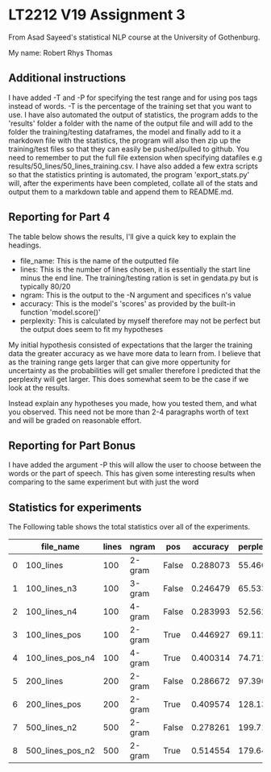 # LT2212 V19 Assignment 3

From Asad Sayeed's statistical NLP course at the University of Gothenburg.

My name: Robert Rhys Thomas

## Additional instructions

I have added -T and -P for specifying the test range and for using pos tags instead of words. -T is the percentage of the training set that you want to use. I have also automated the output of statistics, the program adds to the 'results' folder a folder with the name of the output file and will add to the folder the training/testing dataframes, the model and finally add to it a markdown file with the statistics, the program will also then zip up the training/test files so that they can easily be pushed/pulled to github. You need to remember to put the full file extension when specifying datafiles e.g results/50_lines/50_lines_training.csv. I have also added a few extra scripts so that the statistics printing is automated, the program 'export_stats.py' will, after the experiments have been completed, collate all of the stats and output them to a markdown table and append them to README.md. 

## Reporting for Part 4

The table below shows the results, I'll give a quick key to explain the headings.
* file_name: This is the name of the outputted file
* lines: This is the number of lines chosen, it is essentially the start line minus the end line. The training/testing ration is set in gendata.py but is typically 80/20
* ngram: This is the output to the -N argument and specifices n's value
* accuracy: This is the model's 'scores' as provided by the built-in function 'model.score()'
* perplexity: This is calculated by myself therefore may not be perfect but the output does seem to fit my hypotheses

My initial hypothesis consisted of expectations that the larger the training data the greater accuracy as we have more data to learn from. I believe that as the training range gets larger that can give more oppertunity for uncertainty as the probabilities will get smaller therefore I predicted that the perplexity will get larger. This does somewhat seem to be the case if we look at the results. 


Instead explain any hypotheses you made, how you tested them, and what you observed.  This need not be more than 2-4 paragraphs worth of text and will be graded on reasonable effort.

## Reporting for Part Bonus 

I have added the argument -P this will allow the user to choose between the words or the part of speech. This has given some interesting results when comparing to the same experiment but with just the word

<h2>Statistics for experiments</h2>
<p>The Following table shows the total statistics over all of the experiments.</p>

|    | file_name        |   lines | ngram   | pos   |   accuracy |   perplexity |
|----|------------------|---------|---------|-------|------------|--------------|
|  0 | 100_lines        |     100 | 2-gram  | False |   0.288073 |      55.4609 |
|  1 | 100_lines_n3     |     100 | 3-gram  | False |   0.246479 |      65.5333 |
|  2 | 100_lines_n4     |     100 | 4-gram  | False |   0.283993 |      52.5624 |
|  3 | 100_lines_pos    |     100 | 2-gram  | True  |   0.446927 |      69.1123 |
|  4 | 100_lines_pos_n4 |     100 | 4-gram  | True  |   0.400314 |      74.7126 |
|  5 | 200_lines        |     200 | 2-gram  | False |   0.286672 |      97.3902 |
|  6 | 200_lines_pos    |     200 | 2-gram  | True  |   0.409574 |     128.132  |
|  7 | 500_lines_n2     |     500 | 2-gram  | False |   0.278261 |     199.712  |
|  8 | 500_lines_pos_n2 |     500 | 2-gram  | True  |   0.514554 |     179.641  |
